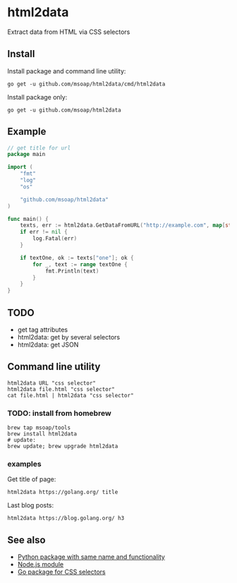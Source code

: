 html2data
=========

Extract data from HTML via CSS selectors

Install
-------

Install package and command line utility:

    go get -u github.com/msoap/html2data/cmd/html2data

Install package only:

    go get -u github.com/msoap/html2data

Example
-------

```go
// get title for url
package main

import (
	"fmt"
	"log"
	"os"

	"github.com/msoap/html2data"
)

func main() {
	texts, err := html2data.GetDataFromURL("http://example.com", map[string]string{"one": "title"})
	if err != nil {
		log.Fatal(err)
	}

	if textOne, ok := texts["one"]; ok {
		for _, text := range textOne {
			fmt.Println(text)
		}
	}
}
```

TODO
----

  * get tag attributes
  * html2data: get by several selectors
  * html2data: get JSON

Command line utility
--------------------

    html2data URL "css selector"
    html2data file.html "css selector"
    cat file.html | html2data "css selector"

### TODO: install from homebrew

    brew tap msoap/tools
    brew install html2data
    # update:
    brew update; brew upgrade html2data

### examples

Get title of page:

    html2data https://golang.org/ title

Last blog posts:

    html2data https://blog.golang.org/ h3

See also
--------

  * [Python package with same name and functionality](https://pypi.python.org/pypi/html2data)
  * [Node.js module](https://www.npmjs.com/package/html2data)
  * [Go package for CSS selectors](https://github.com/PuerkitoBio/goquery/)
